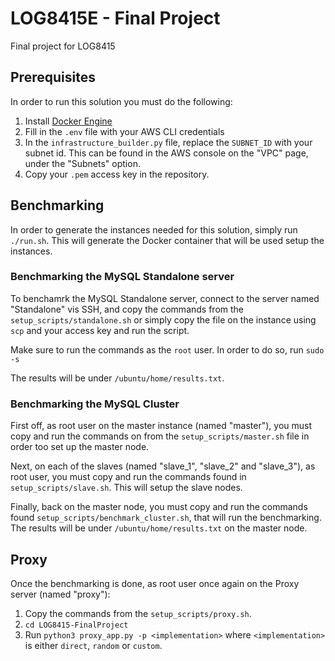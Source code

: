 # LOG8415E - Final Project
Final project for LOG8415

## Prerequisites
In order to run this solution you must do the following:  
1. Install [Docker Engine](https://docs.docker.com/get-docker/) 
2. Fill in the `.env` file with your AWS CLI credentials 
3. In the `infrastructure_builder.py` file, replace the `SUBNET_ID` with your subnet id. This can be found in the AWS console on the "VPC" page, under the "Subnets" option.
4. Copy your `.pem` access key in the repository. 

## Benchmarking 

In order to generate the instances needed for this solution, simply run `./run.sh`. This will generate the Docker container that will be used setup the instances.

### Benchmarking the MySQL Standalone server

To benchamrk the MySQL Standalone server, connect to the server named "Standalone" vis SSH, and copy the commands from the `setup_scripts/standalone.sh` or simply copy the file on the instance using `scp` and your access key and run the script.

Make sure to run the commands as the `root` user. In order to do so, run `sudo -s`  

The results will be under `/ubuntu/home/results.txt`.

### Benchmarking the MySQL Cluster

First off, as root user on the master instance (named "master"), you must copy and run the commands on from the `setup_scripts/master.sh` file in order too set up the master node.

Next, on each of the slaves (named "slave_1", "slave_2" and "slave_3"), as root user, you must copy and run the commands found in `setup_scripts/slave.sh`. This will setup the slave nodes.

Finally, back on the master node, you must copy and run the commands found `setup_scripts/benchmark_cluster.sh`, that will run the benchmarking. The results will be under `/ubuntu/home/results.txt` on the master node.

## Proxy

Once the benchmarking is done, as root user once again on the Proxy server (named "proxy"): 

1. Copy the commands from the `setup_scripts/proxy.sh`.
2. `cd LOG8415-FinalProject`
3. Run `python3 proxy_app.py -p <implementation>` where `<implementation>` is either `direct`, `random` or `custom`.  

 

